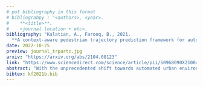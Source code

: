 ```yaml
---
# put bibliography in this format
# bibliograhpy : "<authors>, <year>.
#    **<title>**.
#    <journal location + etc>.
bibliography: "Kalatian, A., Farooq, B., 2021.
  **A context-aware pedestrian trajectory prediction framework for automated vehicles**. Transportation Research Part C: Emerging Technologies." # surround Title with **<title>**
date: 2022-10-25
preview: journal_trpartc.jpg
arxiv: "https://arxiv.org/abs/2104.08123"
link: "https://www.sciencedirect.com/science/article/pii/S0968090X21004423"
abstract: "With the unprecedented shift towards automated urban environments in recent years, a new paradigm is required to study pedestrian behaviour. Studying pedestrian behaviour in futuristic scenarios requires modern data sources that consider both the Automated Vehicle (AV) and pedestrian perspectives. Current open datasets on AVs predominantly fail to account for the latter, as they do not include an adequate number of events and associated details that involve pedestrian and vehicle interactions. To address this issue, we propose using Virtual Reality (VR) data as a complementary resource to current datasets, which can be designed to measure pedestrian behaviour under specific conditions. In this research, we focus on the context-aware pedestrian trajectory prediction framework for automated vehicles at mid-block unsignalized crossings. For this purpose, we develop a novel multi-input network of Long Short-Term Memory (LSTM) and fully connected dense layers. In addition to past trajectories, the proposed framework incorporates pedestrian head orientations and distance to the upcoming vehicles as sequential input data. By merging the sequential data with contextual information of the environment, we train a model to predict the future pedestrian trajectory. Our results show that the prediction error is reduced by considering contextual information extracted from the crossing environment, as well as the addition of time-series behavioural information to the model. To analyze the application of the methods to real AV data, the proposed framework is trained and applied to pedestrian trajectories extracted from an open-access video dataset. Finally, by implementing a game theory-based model interpretability method, we provide detailed insights and propose recommendations to improve the current automated vehicle sensing systems from a pedestrian-oriented point of view."
bibtex: kf2021b.bib
---
```

